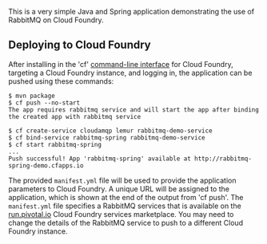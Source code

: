 This is a very simple Java and Spring application demonstrating the use of RabbitMQ on Cloud Foundry.

## Deploying to Cloud Foundry ##

After installing in the 'cf' [command-line interface](http://docs.cloudfoundry.com/docs/using/managing-apps/cf/) for Cloud Foundry, targeting a Cloud Foundry instance, and logging in, the application can be pushed using these commands:

    $ mvn package
    $ cf push --no-start 
    The app requires rabbitmq service and will start the app after binding the created app with rabbitmq service
    
    $ cf create-service cloudamqp lemur rabbitmq-demo-service
    $ cf bind-service rabbitmq-spring rabbitmq-demo-service
    $ cf start rabbitmq-spring
    ...
    Push successful! App 'rabbitmq-spring' available at http://rabbitmq-spring-demo.cfapps.io

The provided `manifest.yml` file will be used to provide the application parameters to Cloud Foundry. A unique URL will be assigned to the application, which is shown at the end of the output from 'cf push'. The `manifest.yml` file specifies a RabbitMQ services that is available on the [run.pivotal.io](http://docs.cloudfoundry.com/docs/dotcom/getting-started.html) Cloud Foundry services marketplace. You may need to change the details of the RabbitMQ service to push to a different Cloud Foundry instance.
